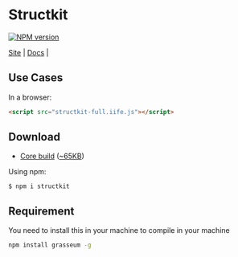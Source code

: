# Structkit
[![NPM version][npm-image]][npm-url] 

[Site](https://structkit.codehyouka.xyz/) |
[Docs](https://structkit.codehyouka.xyz/docs) |
## Use Cases

In a browser:
```html
<script src="structkit-full.iife.js"></script>
```
## Download

 * [Core build](https://raw.githubusercontent.com/compts/structkit/main/dist/web/structkit-full.iife.js) ([~65KB](https://raw.githubusercontent.com/compts/structkit/main/dist/web/web/structkit-full.iife.js))

Using npm:
```shell
$ npm i structkit
```
## Requirement
You need to install this in your machine to compile in your machine
```bash
npm install grasseum -g
```

[npm-url]: https://www.npmjs.com/package/structkit
[npm-image]: https://img.shields.io/badge/structkit-1.3.1-brightgreen